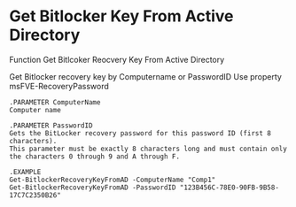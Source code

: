 # Get Bitlocker Key From Active Directory
Function Get Bitlcoker Reocvery Key From Active Directory  

Get Bitlocker recovery key by Computername or PasswordID
Use property msFVE-RecoveryPassword
    
    .PARAMETER ComputerName
    Computer name
    
    .PARAMETER PasswordID
    Gets the BitLocker recovery password for this password ID (first 8 characters). 
    This parameter must be exactly 8 characters long and must contain only the characters 0 through 9 and A through F.
    
    .EXAMPLE
    Get-BitlockerRecoveryKeyFromAD -ComputerName "Comp1"
    Get-BitlockerRecoveryKeyFromAD -PasswordID "123B456C-78E0-90FB-9B58-17C7C2350B26"
